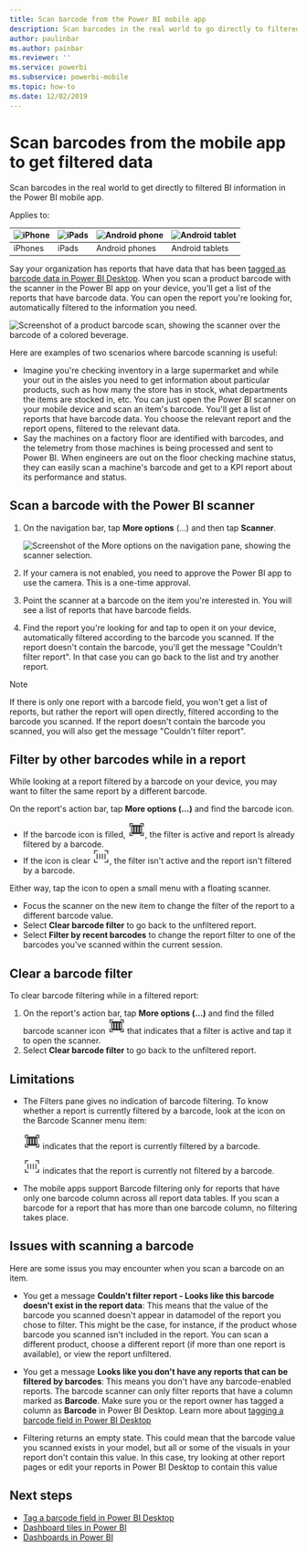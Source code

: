 ```yaml
---
title: Scan barcode from the Power BI mobile app
description: Scan barcodes in the real world to go directly to filtered BI information in the Power BI mobile app.
author: paulinbar
ms.author: painbar
ms.reviewer: ''
ms.service: powerbi
ms.subservice: powerbi-mobile
ms.topic: how-to
ms.date: 12/02/2019
---
```

# Scan barcodes from the mobile app to get filtered data 
Scan barcodes in the real world to get directly to filtered BI information in the Power BI mobile app.

Applies to:

| ![iPhone](./media/mobile-apps-qr-code/ios-logo-40-px.png) | ![iPads](./media/mobile-apps-qr-code/ios-logo-40-px.png) | ![Android phone](././media/mobile-apps-qr-code/android-logo-40-px.png) | ![Android tablet](././media/mobile-apps-qr-code/android-logo-40-px.png) |
|:--- |:--- |:--- |:--- |
|iPhones |iPads |Android phones |Android tablets |

Say your organization has reports that have data that has been [tagged as barcode data in Power BI Desktop](../../transform-model/desktop-mobile-barcodes.md). When you scan a product barcode with the scanner in the Power BI app on your device, you'll get a list of the reports that have barcode data. You can open the report you're looking for, automatically filtered to the information you need.

![Screenshot of a product barcode scan, showing the scanner over the barcode of a colored beverage.](media/mobile-apps-scan-barcode-iphone/power-bi-barcode-scanner.png)

Here are examples of two scenarios where barcode scanning is useful:
* Imagine you're checking inventory in a large supermarket and while your out in the aisles you need to get information about particular products, such as how many the store has in stock, what departments the items are stocked in, etc. You can just open the Power BI scanner on your mobile device and scan an item's barcode. You'll get a list of reports that have barcode data. You choose the relevant report and the report opens, filtered to the relevant data.
* Say the machines on a factory floor are identified with barcodes, and the telemetry from those machines is being processed and sent to Power BI. When engineers are out on the floor checking machine status, they can easily scan a machine's barcode and get to a KPI report about its performance and status.

## Scan a barcode with the Power BI scanner
1. On the navigation bar, tap **More options** (...) and then tap **Scanner**.

    ![Screenshot of the More options on the navigation pane, showing the scanner selection.](media/mobile-apps-scan-barcode-iphone/power-bi-scanner.png)

1. If your camera is not enabled, you need to approve the Power BI app to use the camera. This is a one-time approval. 
1. Point the scanner at a barcode on the item you're interested in. You will see a list of reports that have barcode fields.
1. Find the report you're looking for and tap to open it on your device, automatically filtered according to the barcode you scanned. If the report doesn't contain the barcode, you'll get the message "Couldn't filter report". In that case you can go back to the list and try another report.
    
>[!NOTE]
>If there is only one report with a barcode field, you won't get a list of reports, but rather the report will open directly, filtered according to the barcode you scanned. If the report doesn't contain the barcode you scanned, you will also get the message "Couldn't filter report".

## Filter by other barcodes while in a report
While looking at a report filtered by a barcode on your device, you may want to filter the same report by a different barcode.

On the report's action bar, tap **More options (...)** and find the barcode icon.

* If the barcode icon is filled, ![Filtered icon](media/mobile-apps-scan-barcode-iphone/power-bi-barcode-filtered-icon-black.png), the filter is active and report Is already filtered by a barcode. 
* If the icon is clear ![Unfiltered icon](media/mobile-apps-scan-barcode-iphone/power-bi-barcode-unfiltered-icon.png), the filter isn't active and the report isn't filtered by a barcode. 

Either way, tap the icon to open a small menu with a floating scanner.

* Focus the scanner on the new item to change the filter of the report to a different barcode value. 
* Select **Clear barcode filter** to go back to the unfiltered report.
* Select **Filter by recent barcodes** to change the report filter to one of the barcodes you've scanned within the current session.

## Clear a barcode filter
To clear barcode filtering while in a filtered report:
1. On the report's action bar, tap **More options (...)** and find the filled barcode scanner icon ![Filtered icon](media/mobile-apps-scan-barcode-iphone/power-bi-barcode-filtered-icon-black.png) that indicates that a filter is active and tap it to open the scanner.
1. Select **Clear barcode filter** to go back to the unfiltered report.

## Limitations

* The Filters pane gives no indication of barcode filtering. To know whether a report is currently filtered by a barcode, look at the icon on the Barcode Scanner menu item:

    ![Filtered icon](media/mobile-apps-scan-barcode-iphone/power-bi-barcode-filtered-icon-black.png) indicates that the report is currently filtered by a barcode.
    
    ![Unfiltered icon](media/mobile-apps-scan-barcode-iphone/power-bi-barcode-unfiltered-icon.png) indicates that the report is currently not filtered by a barcode. 
* The mobile apps support Barcode filtering only for reports that have only one barcode column across all report data tables. If you scan a barcode for a report that has more than one barcode column, no filtering takes place.

## Issues with scanning a barcode
Here are some issus you may encounter when you scan a barcode on an item.

* You get a message **Couldn't filter report - Looks like this barcode doesn't exist in the report data**: This means that the value of the barcode you scanned doesn't appear in datamodel of the report you chose to filter. This might be the case, for instance, if the product whose barcode you scanned isn't included in the report. You can scan a different product, choose a different report (if more than one report is available), or view the report unfiltered.

* You get a message **Looks like you don't have any reports that can be filtered by barcodes**: This means you don't have any barcode-enabled reports. The barcode scanner can only filter reports that have a column marked as **Barcode**. Make sure you or the report owner has tagged a column as **Barcode** in Power BI Desktop. Learn more about [tagging a barcode field in Power BI Desktop](../../transform-model/desktop-mobile-barcodes.md)

* Filtering returns an empty state. This could mean that the barcode value you scanned exists in your model, but all or some of the visuals in your report don't contain this value. In this case, try looking at other report pages or edit your reports in Power BI Desktop to contain this value 

## Next steps
* [Tag a barcode field in Power BI Desktop](../../transform-model/desktop-mobile-barcodes.md)
* [Dashboard tiles in Power BI](../end-user-tiles.md)
* [Dashboards in Power BI](../end-user-dashboards.md)